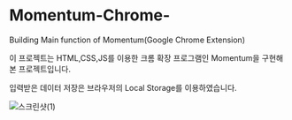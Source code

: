 # Momentum-Chrome-
Building Main function of Momentum(Google Chrome Extension)

이 프로젝트는 HTML,CSS,JS를 이용한 크롬 확장 프로그램인 Momentum을 구현해본 프로젝트입니다.

입력받은 데이터 저장은 브라우저의 Local Storage를 이용하였습니다.

![스크린샷(1)](https://user-images.githubusercontent.com/62368629/128622851-5321d0d8-ec2b-4485-b2f7-50ce98ff0fd0.png)
